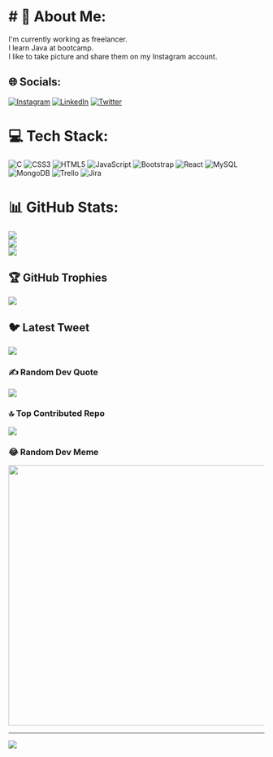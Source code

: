 # # 💫 About Me:
I'm currently working as freelancer.<br>I learn Java at bootcamp.<br>I like to take picture and share them on my Instagram account.<br>


## 🌐 Socials:
[![Instagram](https://img.shields.io/badge/Instagram-%23E4405F.svg?logo=Instagram&logoColor=white)](https://instagram.com/linkedin.com/in/bahadirahmetulas) [![LinkedIn](https://img.shields.io/badge/LinkedIn-%230077B5.svg?logo=linkedin&logoColor=white)](https://linkedin.com/in/bahadirahmetulas) [![Twitter](https://img.shields.io/badge/Twitter-%231DA1F2.svg?logo=Twitter&logoColor=white)](https://twitter.com/@bahadirahmetu) 

# 💻 Tech Stack:
![C](https://img.shields.io/badge/c-%2300599C.svg?style=for-the-badge&logo=c&logoColor=white) ![CSS3](https://img.shields.io/badge/css3-%231572B6.svg?style=for-the-badge&logo=css3&logoColor=white) ![HTML5](https://img.shields.io/badge/html5-%23E34F26.svg?style=for-the-badge&logo=html5&logoColor=white) ![JavaScript](https://img.shields.io/badge/javascript-%23323330.svg?style=for-the-badge&logo=javascript&logoColor=%23F7DF1E) ![Bootstrap](https://img.shields.io/badge/bootstrap-%23563D7C.svg?style=for-the-badge&logo=bootstrap&logoColor=white) ![React](https://img.shields.io/badge/react-%2320232a.svg?style=for-the-badge&logo=react&logoColor=%2361DAFB) ![MySQL](https://img.shields.io/badge/mysql-%2300f.svg?style=for-the-badge&logo=mysql&logoColor=white) ![MongoDB](https://img.shields.io/badge/MongoDB-%234ea94b.svg?style=for-the-badge&logo=mongodb&logoColor=white) ![Trello](https://img.shields.io/badge/Trello-%23026AA7.svg?style=for-the-badge&logo=Trello&logoColor=white) ![Jira](https://img.shields.io/badge/jira-%230A0FFF.svg?style=for-the-badge&logo=jira&logoColor=white)
# 📊 GitHub Stats:
![](https://github-readme-stats.vercel.app/api?username=Bahadir34&theme=dark&hide_border=false&include_all_commits=true&count_private=true)<br/>
![](https://github-readme-streak-stats.herokuapp.com/?user=Bahadir34&theme=dark&hide_border=false)<br/>
![](https://github-readme-stats.vercel.app/api/top-langs/?username=Bahadir34&theme=dark&hide_border=false&include_all_commits=true&count_private=true&layout=compact)

## 🏆 GitHub Trophies
![](https://github-profile-trophy.vercel.app/?username=Bahadir34&theme=gruvbox&no-frame=false&no-bg=true&margin-w=4)

## 🐦 Latest Tweet
[![](https://gtce.itsvg.in/api?username=@bahadirahmetu)](https://github.com/VishwaGauravIn/github-twitter-card-embed)

### ✍️ Random Dev Quote
![](https://quotes-github-readme.vercel.app/api?type=horizontal&theme=radical)

### 🔝 Top Contributed Repo
![](https://github-contributor-stats.vercel.app/api?username=Bahadir34&limit=5&theme=apprentice&combine_all_yearly_contributions=true)

### 😂 Random Dev Meme
<img src="https://rm.up.railway.app/" width="512px"/>

---
[![](https://visitcount.itsvg.in/api?id=Bahadir34&icon=7&color=9)](https://visitcount.itsvg.in)

<!-- Proudly created with GPRM ( https://gprm.itsvg.in ) -->
